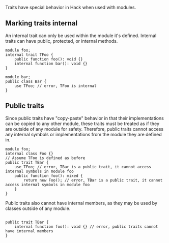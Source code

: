 Traits have special behavior in Hack when used with modules. 

## Marking traits internal 
An internal trait can only be used within the module it's defined. Internal traits can have public, protected, or internal methods. 

```hack
module foo;
internal trait TFoo {
    public function foo(): void {}
    internal function bar(): void {}
}
```

```hack
module bar;
public class Bar {
    use TFoo; // error, TFoo is internal
}
```



## Public traits
Since public traits have "copy-paste" behavior in that their implementations can be copied to any other module, these traits must be treated as if they are outside of any module for safety. Therefore, public traits cannot access any internal symbols or implementations from the module they are defined in. 

```hack
module foo;
internal class Foo {}
// Assume TFoo is defined as before
public trait TBar {
    use TFoo; // error, TBar is a public trait, it cannot access internal symbols in module foo
    public function foo(): mixed {
        return new Foo(); // error, TBar is a public trait, it cannot access internal symbols in module foo
    }
}
```
Public traits also cannot have internal members, as they may be used by classes outside of any module. 

```hack

public trait TBar {
    internal function foo(): void {} // error, public traits cannot have internal members
}
```
